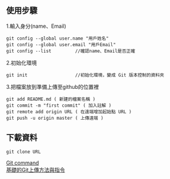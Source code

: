 ## 使用步驟

1.輸入身分(name、Email)
```
git config --global user.name "用戶姓名"
git config --global user.email "用戶Email"
git config --list         //確認name、Email是否正確
```

2.初始化環境
```
git init                  //初始化環境，變成 Git 版本控制的資料夾
```

3.把檔案放到準備上傳至github的位置裡
```
git add README.md ( 新建的檔案名稱 )
git commit -m "first commit" ( 加入註解 )
git remote add origin URL ( 在遠端增加起始點 URL )
git push -u origin master ( 上傳遠端 )
```

## 下載資料
```
git clone URL
```

[Git command](https://github.com/Yeh-Hsiu-Hsiang/Note/blob/master/Git/Git%20command.md)  
[基礎的Git上傳方法與指令](https://ithelp.ithome.com.tw/articles/10254114)
